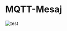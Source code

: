 # MQTT-Mesaj

![test](https://github.com/haluk-bas/mqtt-mesaj/assets/119859704/bbec4cde-abd8-4491-a684-9cef46b7f510)
